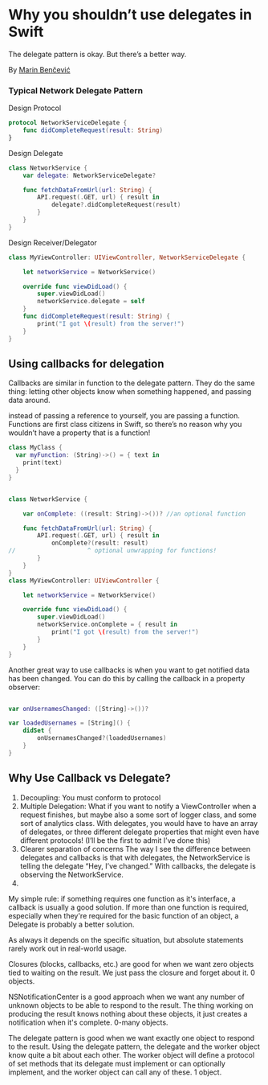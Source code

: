 # Why you shouldn’t use delegates in Swift
The delegate pattern is okay. But there’s a better way.

By [Marin Benčević]

[Marin Benčević]: https://medium.cobeisfresh.com/why-you-shouldn-t-use-delegates-in-swift-7ef808a7f16b#.vp9iy3edf



### Typical Network Delegate Pattern

Design Protocol

```swift
protocol NetworkServiceDelegate {
    func didCompleteRequest(result: String)
}
```

Design Delegate
```swift
class NetworkService {
    var delegate: NetworkServiceDelegate?

    func fetchDataFromUrl(url: String) {
        API.request(.GET, url) { result in
            delegate?.didCompleteRequest(result)
        }
    }
}
```

Design Receiver/Delegator

```swift
class MyViewController: UIViewController, NetworkServiceDelegate {

    let networkService = NetworkService()

    override func viewDidLoad() {
        super.viewDidLoad()
        networkService.delegate = self
    }
    func didCompleteRequest(result: String) {
        print("I got \(result) from the server!")
    }
}
```


## Using callbacks for delegation
Callbacks are similar in function to the delegate pattern. They do the same thing: letting other objects know when something happened, and passing data around.


instead of passing a reference to yourself, you are passing a function. Functions are first class citizens in Swift, so there’s no reason why you wouldn’t have a property that is a function!

```swift
class MyClass {
  var myFunction: (String)->() = { text in
    print(text)
  }
}
```



```swift

class NetworkService {

    var onComplete: ((result: String)->())? //an optional function

    func fetchDataFromUrl(url: String) {
        API.request(.GET, url) { result in
            onComplete?(result: result)
//                    ^ optional unwrapping for functions!
        }
    }
}
class MyViewController: UIViewController {

    let networkService = NetworkService()

    override func viewDidLoad() {
        super.viewDidLoad()
        networkService.onComplete = { result in
            print("I got \(result) from the server!")
        }
    }
}

```


Another great way to use callbacks is when you want to get notified data has been changed. You can do this by calling the callback in a property observer:

```swift

var onUsernamesChanged: ([String]->())?

var loadedUsernames = [String]() {
    didSet {
        onUsernamesChanged?(loadedUsernames)
    }
}

```

## Why Use Callback vs Delegate?

 1. Decoupling: You must conform to protocol
 2. Multiple Delegation: What if you want to notify a ViewController when a request finishes, but maybe also a some sort of logger class, and some sort of analytics class.
With delegates, you would have to have an array of delegates, or three different delegate properties that might even have different protocols! (I’ll be the first to admit I’ve done this)
 3. Clearer separation of concerns
The way I see the difference between delegates and callbacks is that with delegates, the NetworkService is telling the delegate “Hey, I’ve changed.” With callbacks, the delegate is observing the NetworkService.
 4.


 My simple rule: if something requires one function as it's interface, a callback is usually a good solution. If more than one function is required, especially when they're required for the basic function of an object, a Delegate is probably a better solution.

 As always it depends on the specific situation, but absolute statements rarely work out in real-world usage.


Closures (blocks, callbacks, etc.) are good for when we want zero objects tied to waiting on the result. We just pass the closure and forget about it. 0 objects.

NSNotificationCenter is a good approach when we want any number of unknown objects to be able to respond to the result. The thing working on producing the result knows nothing about these objects, it just creates a notification when it's complete. 0-many objects.

The delegate pattern is good when we want exactly one object to respond to the result. Using the delegate pattern, the delegate and the worker object know quite a bit about each other. The worker object will define a protocol of set methods that its delegate must implement or can optionally implement, and the worker object can call any of these. 1 object.
